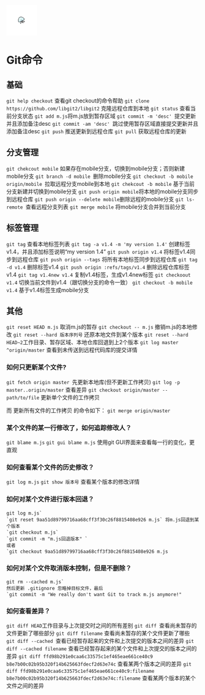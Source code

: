 [<img src="../index.jpg" width = "80" height = "80"  />](../index.md#index)

<h1 id="git">Git命令</h1>

## 基础

`git help checkout` 查看git checkout的命令帮助
`git clone https://github.com/libgit2/libgit2` 克隆远程仓库到本地
`git status` 查看当前分支状态
`git add m.js`将m.js放到暂存区域
`git commit -m 'desc' `提交更新并且添加备注desc
`git commit -am 'desc' `跳过使用暂存区域直接提交更新并且添加备注desc
`git push` 推送更新到远程仓库
`git pull` 获取远程仓库的更新

## 分支管理

`git chekcout mobile` 如果存在mobile分支，切换到mobile分支；否则新建mobile分支
`git branch -d mobile `删除mobile分支
`git checkout -b mobile origin/mobile `拉取远程分支mobile到本地
`git chekcout -b mobile` 基于当前分支新建并切换到mobile分支
`git push origin mobile`将本地的mobile分支同步到远程仓库
`git push origin --delete mobile`删除远程的mobile分支
`git ls-remote `查看远程分支列表
`git merge mobile` 将mobile分支合并到当前分支

## 标签管理

`git tag` 查看本地标签列表
`git tag -a v1.4 -m 'my version 1.4'` 创建标签v1.4，并且添加标签说明“my version 1.4”
`git push origin v1.4` 将标签v1.4同步到远程仓库
`git push origin --tags` 将所有本地标签同步到远程仓库
`git tag -d v1.4` 删除标签v1.4
`git push origin :refs/tags/v1.4` 删除远程仓库标签v1.4
`git tag v1.4new v1.4` 复制v1.4标签，生成v1.4new标签
`git checkoout v1.4` 切换当前文件到v1.4（跟切换分支的命令一致）
`git checkout -b mobile v1.4` 基于v1.4标签生成mobile分支

## 其他

`git reset HEAD m.js` 取消m.js的暂存
`git checkout -- m.js` 撤销m.js的本地修改
`git reset --hard 版本序列号` 还原本地文件到某个版本
`git reset --hard HEAD~2`工作目录、暂存区域、本地仓库回退到上2个版本
`git log master ^origin/master` 查看到未传送到远程代码库的提交详情

### 如何只更新某个文件?

`git fetch origin master `先更新本地库(但不更新工作拷贝)
`git log -p master..origin/master` 查看差异
`git checkout origin/master -- path/to/file` 更新单个文件的工作拷贝

而 更新所有文件的工作拷贝 的命令如下： 
`git merge origin/master`

### 某个文件的某一行修改了，如何追踪修改人？

`git blame m.js`
`git gui blame m.js` 使用git GUI界面来查看每一行的变化，更直观

### 如何查看某个文件的历史修改？

`git log m.js`
`git show 版本号` 查看某个版本的修改详情

### 如何对某个文件进行版本回退？

```
git log m.js` 
`git reset 9aa51d89799716aa68cff3f30c26f8815408e926 m.js` 将m.js回退到某个版本
`git checkout m.js`
`git commit -m "m.js回退版本" `
或者
`git checkout 9aa51d89799716aa68cff3f30c26f8815408e926 m.js
```

### 如何对某个文件取消版本控制，但是不删除？

```
git rm --cached m.js`
然后更新 .gitignore 忽略掉目标文件，最后 
`git commit -m "We really don't want Git to track m.js anymore!"
```

### 如何查看差异？

`git diff HEAD`工作目录与上次提交时之间的所有差别
`git diff `查看尚未暂存的文件更新了哪些部分
`git diff filename` 查看尚未暂存的某个文件更新了哪些
`git diff --cached `查看已经暂存起来的文件和上次提交的版本之间的差异
`git diff --cached filename` 查看已经暂存起来的某个文件和上次提交的版本之间的差异
`git diff ffd98b291e0caa6c33575c1ef465eae661ce40c9 b8e7b00c02b95b320f14b625663fdecf2d63e74c` 查看某两个版本之间的差异
`git diff ffd98b291e0caa6c33575c1ef465eae661ce40c9:filename b8e7b00c02b95b320f14b625663fdecf2d63e74c:filename` 查看某两个版本的某个文件之间的差异